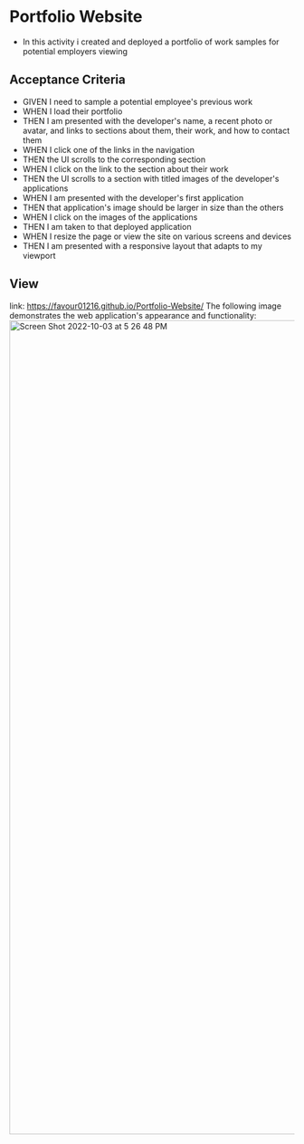 # Portfolio Website
* In this activity i created and deployed a portfolio of work samples for potential employers viewing  
## Acceptance Criteria
* GIVEN I need to sample a potential employee's previous work
* WHEN I load their portfolio
* THEN I am presented with the developer's name, a recent photo or avatar, and links to sections about them, their work, and how to contact them
* WHEN I click one of the links in the navigation
* THEN the UI scrolls to the corresponding section
* WHEN I click on the link to the section about their work
* THEN the UI scrolls to a section with titled images of the developer's applications
* WHEN I am presented with the developer's first application
* THEN that application's image should be larger in size than the others
* WHEN I click on the images of the applications
* THEN I am taken to that deployed application
* WHEN I resize the page or view the site on various screens and devices
* THEN I am presented with a responsive layout that adapts to my viewport

## View
link: https://favour01216.github.io/Portfolio-Website/
The following image demonstrates the web application's appearance and functionality:
<img width="1439" alt="Screen Shot 2022-10-03 at 5 26 48 PM" src="https://user-images.githubusercontent.com/112361368/193667509-b7461571-05d1-4491-a85d-2e1ec8c364b4.png">
